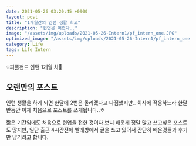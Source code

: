 ```yaml
---
date: 2021-05-26 03:20:45 +0900
layout: post
title: "1개월간의 인턴 생활 회고"
description: "현업은 어렵다.."
image: "/assets/img/uploads/2021-05-26-Intern1/pf_intern_one.JPG"
optimized_image: "/assets/img/uploads/2021-05-26-Intern1/pf_intern_one.JPG"
category: Life
tags: Life Intern
---
```


<p class="callout"> 💡피플펀드 인턴 1개월 차</p>

## 오랜만의 포스트
인턴 생활을 하게 되면 한달에 2번은 올리겠다고 다짐했지만.. 회사에 적응하느라 한달반동안 이제 처음으로 포스트를 쓰게됩니다..ㅎ

짧은 기간임에도 처음으로 현업을 접한 것이다 보니 배운게 정말 많고 쓰고싶은 포스트도 많지만, 일단 출근 4시간전에 빨래방에서 글을 쓰고 있어서 간단히 배운것들과 후기만 남기려고 합니다.

